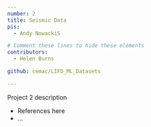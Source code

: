 ```yaml
---
number: 2
title: Seismic Data
pis:
  - Andy NowackiS

# Comment these lines to hide these elements
contributors:
  - Helen Burns

github: cemac/LIFD_ML_Datasets

---
```


Project 2 description

- References here
- ...
